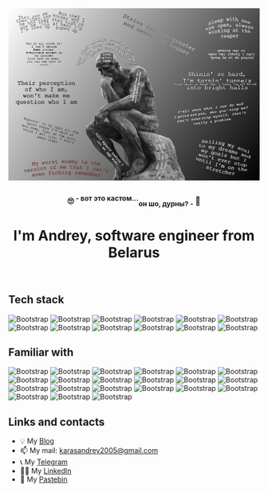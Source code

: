 ## ![Impressive picture](/assets/images/impressive.png)

<h3 align="center">🙄  <sup>- вот это кастом...</sup><sub>он шо, дурны? -</sub>  🤔</h3>

<h1 align="center">I'm Andrey, software engineer from Belarus</h1>
</br>

## Tech stack

![Bootstrap](https://img.shields.io/badge/-.NET-05122A?style=flat-square&logo=.NET&color=353535)
![Bootstrap](https://img.shields.io/badge/-ASP.NET-05122A?style=flat-square&logo=ASP.NET&color=353535)
![Bootstrap](https://img.shields.io/badge/-ASP.NET_Core-05122A?style=flat-square&logo=ASP.NET-Core&color=353535)
![Bootstrap](https://img.shields.io/badge/-Entity_Framework-05122A?style=flat-square&logo=Entity-Framework&color=353535)
![Bootstrap](https://img.shields.io/badge/-MSSQL-05122A?style=flat-square&logo=MSSQL&color=353535)
![Bootstrap](https://img.shields.io/badge/-PostgreSQL-05122A?style=flat-square&logo=PostgreSQL&color=353535)
![Bootstrap](https://img.shields.io/badge/-SQL-05122A?style=flat-square&logo=SQL&color=353535)
![Bootstrap](https://img.shields.io/badge/-Git-05122A?style=flat-square&logo=Git&color=353535)
![Bootstrap](https://img.shields.io/badge/-Docker-05122A?style=flat-square&logo=Docker&color=353535)
![Bootstrap](https://img.shields.io/badge/-ElasticSearch-05122A?style=flat-square&logo=ElasticSearch&color=353535)
![Bootstrap](https://img.shields.io/badge/-Logstash-05122A?style=flat-square&logo=Logstash&color=353535)
![Bootstrap](https://img.shields.io/badge/-Kibana-05122A?style=flat-square&logo=Kibana&color=353535)

## Familiar with

![Bootstrap](https://img.shields.io/badge/-Java-05122A?style=flat-square&logo=Kibana&color=353535)
![Bootstrap](https://img.shields.io/badge/-Selenium-05122A?style=flat-square&logo=selenium&color=353535)
![Bootstrap](https://img.shields.io/badge/-PHP-05122A?style=flat-square&logo=php&color=353535)
![Bootstrap](https://img.shields.io/badge/-PhpMyAdmin-05122A?style=flat-square&logo=phpmyadmin&color=353535)
![Bootstrap](https://img.shields.io/badge/-Python-05122A?style=flat-square&logo=python&color=353535)
![Bootstrap](https://img.shields.io/badge/-HTML5-05122A?style=flat-square&logo=html5&color=353535)
![Bootstrap](https://img.shields.io/badge/-CSS-05122A?style=flat-square&logo=css&color=353535)
![Bootstrap](https://img.shields.io/badge/-JS-05122A?style=flat-square&logo=javascript&color=353535)
![Bootstrap](https://img.shields.io/badge/-React-05122A?style=flat-square&logo=react&color=353535)
![Bootstrap](https://img.shields.io/badge/-Vue_JS-05122A?style=flat-square&logo=vuedotjs&color=353535)
![Bootstrap](https://img.shields.io/badge/-Figma-05122A?style=flat-square&logo=figma&color=353535)
![Bootstrap](https://img.shields.io/badge/-C++-05122A?style=flat-square&logo=cplusplus&color=353535)
![Bootstrap](https://img.shields.io/badge/-C-05122A?style=flat-square&logo=c&color=353535)
![Bootstrap](https://img.shields.io/badge/-Linux-05122A?style=flat-square&logo=linux&color=353535)
![Bootstrap](https://img.shields.io/badge/-GNU_Bash-05122A?style=flat-square&logo=gnubash&color=353535)
![Bootstrap](https://img.shields.io/badge/-Arduino-05122A?style=flat-square&logo=arduino&color=353535)
![Bootstrap](https://img.shields.io/badge/-AVR_Studio-05122A?style=flat-square&logo=Kibana&color=353535)
![Bootstrap](https://img.shields.io/badge/-Proteus-05122A?style=flat-square&logo=proteus&color=353535)
![Bootstrap](https://img.shields.io/badge/-Delphi-05122A?style=flat-square&logo=delphi&color=353535)
![Bootstrap](https://img.shields.io/badge/-Rad_Server-05122A?style=flat-square&logo=radstudio&color=353535)
![Bootstrap](https://img.shields.io/badge/-SQLite-05122A?style=flat-square&logo=sqlite&color=353535)

## Links and contacts

- 💡 My [Blog](https://anticlown322.github.io)
- 📫 My mail: karasandrey2005@gmail.com
- 📞 My [Telegram](https://t.me/klwnfish)
- 👨‍💻 My [LinkedIn](https://www.linkedin.com/in/andrey-karas/)
- 🎲 My [Pastebin](https://pastebin.com/u/anticlown)
